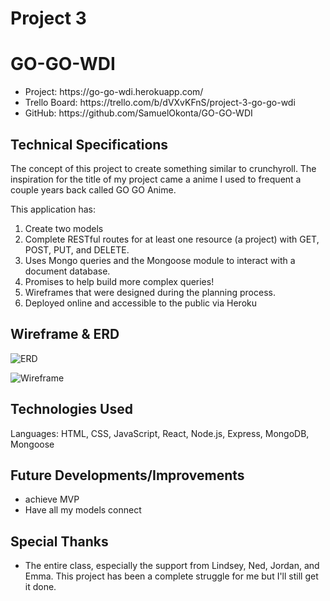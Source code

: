 
# Project 3
# GO-GO-WDI

<ul>
<li>Project: https://go-go-wdi.herokuapp.com/</li>
<li>Trello Board: https://trello.com/b/dVXvKFnS/project-3-go-go-wdi</li>
<li>GitHub: https://github.com/SamuelOkonta/GO-GO-WDI</li>
</ul>

## Technical Specifications
The concept of this project to create something similar to crunchyroll. The inspiration for the title of my project came a anime I used to frequent a couple years back called GO GO Anime.

This application has:

1.  Create two models
2. Complete RESTful routes for at least one resource (a project) with GET, POST, PUT, and DELETE.
3. Uses Mongo queries and the Mongoose module to interact with a document database.
4. Promises to help build more complex queries!
5. Wireframes that were designed during the planning process.
6. Deployed online and accessible to the public via Heroku

## Wireframe & ERD
![ERD](https://i.imgur.com/tOOHJSE.jpg)


![Wireframe](https://i.imgur.com/teUX0ZO.jpg)

## Technologies Used
Languages: HTML, CSS, JavaScript, React, Node.js, Express, MongoDB, Mongoose

## Future Developments/Improvements
<ul>
<li>achieve MVP</li>
<li>Have all my models connect</li>
</ul>

## Special Thanks
<ul>
<li> The entire class, especially the support from Lindsey, Ned, Jordan, and Emma. This project has been a complete struggle for me but I'll still get it done.</li>
</ul>